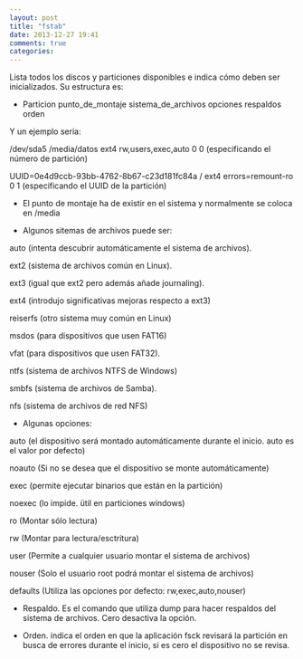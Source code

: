 ```yaml
---
layout: post
title: "fstab"
date: 2013-12-27 19:41
comments: true
categories: 
---
```

Lista todos los discos y particiones disponibles e indica cómo deben ser inicializados. Su estructura es: 

* Particion punto_de_montaje sistema_de_archivos opciones respaldos orden 

Y un ejemplo seria: 

/dev/sda5 /media/datos ext4 rw,users,exec,auto 0 0 (especificando el número de partición) 

UUID=0e4d9ccb-93bb-4762-8b67-c23d181fc84a / ext4 errors=remount-ro 0 1 (especificando el UUID de la partición) 

* El punto de montaje ha de existir en el sistema y normalmente se coloca en /media

* Algunos sitemas de archivos puede ser:

auto (intenta descubrir automáticamente el sistema de archivos). 

ext2 (sistema de archivos común en Linux). 

ext3 (igual que ext2 pero además añade journaling). 

ext4 (introdujo significativas mejoras respecto a ext3) 

reiserfs (otro sistema muy común en Linux) 

msdos (para dispositivos que usen FAT16) 

vfat (para dispositivos que usen FAT32).

ntfs (sistema de archivos NTFS de Windows) 

smbfs (sistema de archivos de Samba).

nfs (sistema de archivos de red NFS)

* Algunas opciones: 

auto (el dispositivo será montado automáticamente durante el inicio. auto es el valor por defecto) 

noauto (Si no se desea que el dispositivo se monte automáticamente) 

exec (permite ejecutar binarios que están en la partición) 

noexec (lo impide. ütil en particiones windows) 

ro (Montar sólo lectura) 

rw (Montar para lectura/esctritura) 

user (Permite a cualquier usuario montar el sistema de archivos) 

nouser (Solo el usuario root podrá montar el sistema de archivos) 

defaults (Utiliza las opciones por defecto: rw,exec,auto,nouser) 

* Respaldo. Es el comando que utiliza dump para hacer respaldos del sistema de archivos. Cero desactiva la opción.

* Orden. indica el orden en que la aplicación fsck revisará la partición en busca de errores durante el inicio, si es cero el dispositivo no se revisa.

